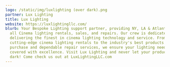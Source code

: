 ```yaml
---
logo: /static/img/luxlighting (over dark).png
partner: Lux Lighting
title: Lux Lighting
website: https://luxlightingllc.com/
blurb: Your Bespoke Lighting support partner, providing NY, LA & Atlanta with
  all Cinema lighting rentals, sales, and repairs. Our crew is dedicated to
  delivering the finest in cinema lighting technology and service. From
  cutting-edge cinema lighting rentals to the industry's best products for
  purchase and dependable repair services, we ensure your lighting needs are
  covered with excellence. Visit Lux Lighting and never let your production go
  dark! Come check us out at LuxLightingLLC.com
---
```

